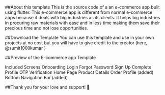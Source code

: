 ##About this template
This is the source code of a an e-commerce app bulit using flutter. This e-commerce app is different from normal e-commerce apps because it deals with big industries as its clients. It helps big industries in procuring raw materials with ease and in less time making them save their precious time and not lose opportunities. 

##Download the Template
You can use this template and use in your own projects at no cost but you will have to give credit to the creator (here, @sumit1000kumar )

##Preview of the E-commerce app Template

Included Screens
Onboarding
Login
Forgot Password
Sign Up
Complete Profile
OTP Verification
Home Page
Product Details
Order
Profile (added)
Bottom Navigation Bar (added)

##Thank you for your love and support! 🙏

